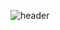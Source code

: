 ![header](https://capsule-render.vercel.app/api?type=waving&color=3A4A51&height=300&section=header&text=Jinwoo%20Ha&fontSize=90)
